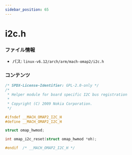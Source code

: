 ```yaml
---
sidebar_position: 65
---
```

# i2c.h

### ファイル情報

- パス: `linux-v6.12/arch/arm/mach-omap2/i2c.h`

### コンテンツ

```h
/* SPDX-License-Identifier: GPL-2.0-only */
/*
 * Helper module for board specific I2C bus registration
 *
 * Copyright (C) 2009 Nokia Corporation.
 */

#ifndef __MACH_OMAP2_I2C_H
#define __MACH_OMAP2_I2C_H

struct omap_hwmod;

int omap_i2c_reset(struct omap_hwmod *oh);

#endif	/* __MACH_OMAP2_I2C_H */

```
